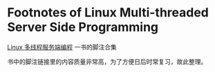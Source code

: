 # Footnotes of Linux Multi-threaded Server Side Programming

[Linux 多线程服务端编程](https://book.douban.com/subject/20471211/) 一书的脚注合集

书中的脚注链接里的内容质量非常高，为了方便日后时常复习，故此整理。

